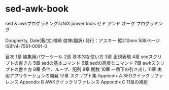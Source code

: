 # sed-awk-book
sed & awkプログラミング:UNIX power tools
セド アンド オーク プログラミング

Dougherty, Dale(著/文)福崎 俊博(翻訳)
発行：アスキー
縦210mm  508ページ
ISBN4-7561-0091-0

目次
1章 編集用パワーツール
2章 基本的な使い方
3章 正規表現
4章 sedスクリプトの書き方
5章 sedの基本コマンド
6章 sedの高度なコマンド
7章 awkスクリプトの書き方
8章 条件、ループ、配列
9章 関数
10章 一番下の引き出し
11章 実用アプリケーションの開発
12章 スクリプト集
Appendix A SEDクイックリファレンス
Appendix B AWKクイックリファレンス
Appendix C 11章の補足
